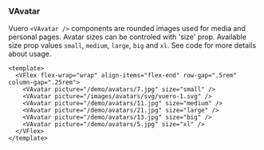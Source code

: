 ### VAvatar

Vuero `<VAvatar />` components are rounded images used for media
and personal pages. Avatar sizes can be controled with 'size' prop.
Available size prop values `small`, `medium`, `large`, `big` and `xl`.
See code for more details about usage.

<!--code-->

```vue
<template>
  <VFlex flex-wrap="wrap" align-items="flex-end" row-gap=".5rem" column-gap=".25rem">
    <VAvatar picture="/demo/avatars/7.jpg" size="small" />
    <VAvatar picture="/images/avatars/svg/vuero-1.svg" />
    <VAvatar picture="/demo/avatars/11.jpg" size="medium" />
    <VAvatar picture="/demo/avatars/21.jpg" size="large" />
    <VAvatar picture="/demo/avatars/13.jpg" size="big" />
    <VAvatar picture="/demo/avatars/5.jpg" size="xl" />
  </VFlex>
</template>
```

<!--/code-->

<!--example-->

<VFlex flex-wrap="wrap" align-items="flex-end" row-gap=".5rem" column-gap=".25rem">
  <VAvatar picture="/demo/avatars/7.jpg" size="small" />
  <VAvatar picture="/images/avatars/svg/vuero-1.svg" />
  <VAvatar picture="/demo/avatars/11.jpg" size="medium" />
  <VAvatar picture="/demo/avatars/21.jpg" size="large" />
  <VAvatar picture="/demo/avatars/13.jpg" size="big" />
  <VAvatar picture="/demo/avatars/5.jpg" size="xl" />
</VFlex>

<!--/example-->
